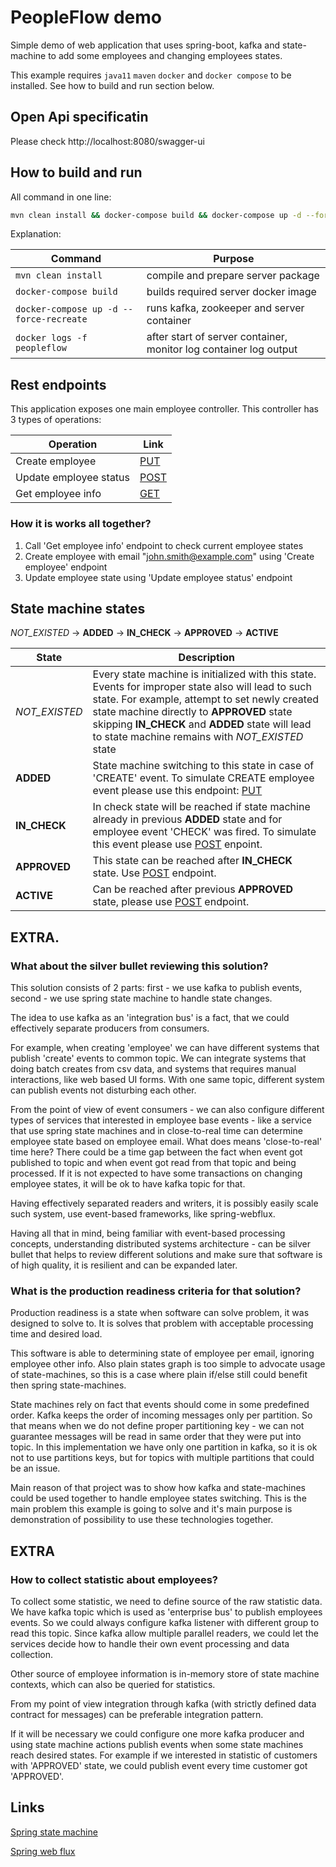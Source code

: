 # PeopleFlow demo

Simple demo of web application that uses spring-boot, kafka and state-machine to add some employees and changing 
employees states.

This example requires `java11` `maven` `docker` and `docker compose` to be installed. See how to build and run 
section below.

## Open Api specificatin

Please check http://localhost:8080/swagger-ui

## How to build and run

All command in one line:
```bash
mvn clean install && docker-compose build && docker-compose up -d --force-recreate && docker logs -f peopleflow
```

Explanation:

| Command | Purpose |
| --- | --- |
| `mvn clean install` | compile and prepare server package  |
| `docker-compose build` | builds required server docker image |
| `docker-compose up -d --force-recreate` | runs kafka, zookeeper and server container |
| `docker logs -f peopleflow` | after start of server container, monitor log container log output |


## Rest endpoints

This application exposes one main employee controller. This controller has 3 types of operations:

| Operation  | Link |
| ------------- | ------------- |
| Create employee  | [PUT](http://localhost:8080/swagger-ui/#/employee-controller/createEmployeeUsingPUT)  |
| Update employee status  | [POST](http://localhost:8080/swagger-ui/#/employee-controller/sendEmployeeEventUsingPOST)   |
| Get employee info | [GET](http://localhost:8080/swagger-ui/#/employee-controller/getEmployeesInfoUsingGET) |

### How it is works all together?

1. Call 'Get employee info' endpoint to check current employee states
1. Create employee with email "john.smith@example.com" using 'Create employee' endpoint
1. Update employee state using 'Update employee status' endpoint

## State machine states

_NOT_EXISTED_ &#8594; **ADDED** &#8594; **IN_CHECK** &#8594; **APPROVED** &#8594; **ACTIVE** 

| State | Description |
| ----- | ----------- |
| _NOT_EXISTED_ | Every state machine is initialized with this state. Events for improper state also will lead to such state. For example, attempt to set newly created state machine directly to **APPROVED** state skipping **IN_CHECK** and **ADDED** state will lead to state machine remains with _NOT_EXISTED_ state |
| **ADDED** | State machine switching to this state in case of 'CREATE' event. To simulate CREATE employee event please use this endpoint: [PUT](http://localhost:8080/swagger-ui/#/employee-controller/createEmployeeUsingPUT)
| **IN_CHECK** | In check state will be reached if state machine already in previous **ADDED** state and for employee event 'CHECK' was fired. To simulate this event please use 	[POST](http://localhost:8080/swagger-ui/#/employee-controller/sendEmployeeEventUsingPOST) enpoint.
| **APPROVED** | This state can be reached after **IN_CHECK** state. Use [POST](http://localhost:8080/swagger-ui/#/employee-controller/sendEmployeeEventUsingPOST) endpoint. |
| **ACTIVE** | Can be reached after previous **APPROVED** state, please use  [POST](http://localhost:8080/swagger-ui/#/employee-controller/sendEmployeeEventUsingPOST) endpoint. |

## EXTRA. 

### What about the silver bullet reviewing this solution?

This solution consists of 2 parts: first - we use kafka to publish events, second - we use spring state machine to handle state changes.

The idea to use kafka as an 'integration bus' is a fact, that we could effectively separate producers from consumers.

For example, when creating 'employee' we can have different systems that publish 'create' events to common topic. We 
can integrate systems that doing batch creates from csv data, and systems that requires manual interactions, like 
web based UI forms. With one same topic, different system can publish events not disturbing each other.

From the point of view of event consumers - we can also configure different types of services that interested in employee base events - like a service that use spring state machines and in close-to-real time can determine 
employee state based on employee email. What does means 'close-to-real' time here? There could be a time gap between 
the fact when event got published to topic and when event got read from that topic and being processed. If it is not 
expected to have some 
transactions on changing employee states, it will be ok to have kafka topic for that.

Having effectively separated readers and writers, it is possibly easily scale such system, use event-based frameworks, like spring-webflux.

Having all that in mind, being familiar with event-based processing concepts, understanding distributed systems 
architecture - can be silver bullet that helps to review different solutions and make sure that software is of high 
quality, it is resilient and can be expanded later.


### What is the production readiness criteria for that solution?

Production readiness is a state when software can solve problem, it was designed to solve to. It is 
solves that problem with acceptable processing time and desired load.

This software is able to determining state of employee per email, 
ignoring employee
other info. Also plain states graph is too simple to advocate usage of 
state-machines, so this is a case where plain if/else still could benefit then spring state-machines.

State machines rely on fact that events should come in some predefined order. Kafka keeps the order of incoming 
messages only per partition. So that means when we do not define proper partitioning key - we can not guarantee 
messages will be read in same order that they were put into topic.
In this implementation we have only one partition in kafka, so it is ok not to use partitions keys, but for topics 
with multiple partitions that could be an issue.

Main reason of that project was to show how kafka and state-machines could be used together to handle employee 
states switching. This is the main problem this example is going to solve and it's main purpose is demonstration of
possibility to use these technologies together.

## EXTRA

### How to collect statistic about employees?

To collect some statistic, we need to define source of the raw statistic data. We have kafka topic which is used 
as 'enterprise bus' to publish employees events. So we could always configure kafka listener with different group to 
read this topic. Since 
kafka allow multiple parallel readers, we could let the services decide how to handle their own event 
processing and data collection.

Other source of employee information is in-memory store of state machine contexts, which can also be queried for 
statistics.

From my point of view integration through kafka (with strictly defined data contract for messages) can be preferable 
integration pattern.

If it will be necessary we could configure one more kafka producer and using state machine actions publish events 
when some state machines reach desired states. For example if we interested in statistic of customers with 
'APPROVED' state, we could publish event every time customer got 'APPROVED'.

## Links

[Spring state machine](https://docs.spring.io/spring-statemachine/docs/3.0.0/reference/)

[Spring web flux](https://docs.spring.io/spring-statemachine/docs/current/reference/)






